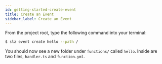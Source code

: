 ```yaml
---
id: getting-started-create-event
title: Create an Event
sidebar_label: Create an Event
---
```


From the project root, type the following command into your terminal:

```bash
$ slz event create hello --path /
```

You should now see a new folder under `functions/` called `hello`. Inside are two files, `handler.ts` and `function.yml`.
